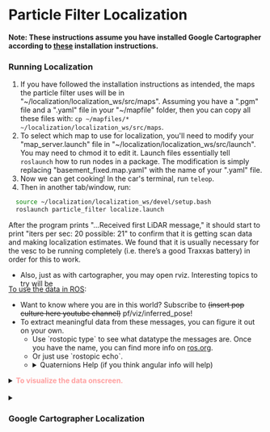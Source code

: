 # Particle Filter Localization
**Note: These instructions assume you have installed Google Cartographer according to [these](http://bwsi-racecar.com/maps/localization/particle_filter_installation/) installation instructions.**
### Running Localization
1. If you have followed the installation instructions as intended, the maps the particle filter uses will be in "\~/localization/localization_ws/src/maps". Assuming you have a ".pgm" file and a ".yaml" file in your "~/mapfile" folder, then you can copy all these files with: `cp ~/mapfiles/* ~/localization/localization_ws/src/maps`.
2. To select which map to use for localization, you'll need to modify your "map_server.launch" file in "~/localization/localization_ws/src/launch". You may need to chmod it to edit it. Launch files essentially tell `roslaunch` how to run nodes in a package. The modification is simply replacing "basement_fixed.map.yaml" with the name of your ".yaml" file.
3. Now we can get cooking! In the car's terminal, run `teleop`.
4. Then in another tab/window, run:
```bash
  source ~/localization/localization_ws/devel/setup.bash
  roslaunch particle_filter localize.launch
```
After the program prints "…Received first LiDAR message," it should start to print "iters per sec: 20  possible: 21" to confirm that it is getting scan data and making localization estimates. We found that it is usually necessary for the vesc to be running completely (i.e. there’s a good Traxxas battery) in order for this to work.
* Also, just as with cartographer, you may open rviz. Interesting topics to try will be

<div style="margin-top: -20px;">
<u>To use the data in ROS</u>:
<div style="margin-top: 10px;">
<ul>
<li>Want to know where you are in this world? Subscribe to <del>(insert pop culture here youtube channel)</del> pf/viz/inferred_pose!</li>
<li>To extract meaningful data from these messages, you can figure it out on your own.
  <ul>
  <li> Use `rostopic type` to see what datatype the messages are. Once you have the name, you can find more info on <a href=http://docs.ros.org/api/geometry_msgs/html/index-msg.html>ros.org</a>.</li>
  <li> Or just use `rostopic echo`.</li>
  <li> <details><summary>Quaternions Help (if you think angular info will help)</summary>
You may have noticed the rotations are encoded in quaternions. Why? I really don’t know, but it allows us to track the car’s rotation from -2π to 2π. If you care to amuse yourself for a few minutes, feel free to look up quaternions and derive the conversion back to an angle. Otherwise, if y’all just need to get this racecar up and running, here’s <details><summary>a little converter function:</summary>
```python
import math
. . .
def quatToAng2D(quat):
    dc=2*math.acos(quat.w)
    ds=2*math.asin(quat.z)
    if ds>0:
        if dc<math.pi:
            ang=ds
        else:
            ang=dc
    else:
        if dc<math.pi:
            ang=ds
        else:
            ang=-dc
    return ang
```
Or to use the ROS’s built-in transformations:
```python
from tf.transformations import euler_from_quaternion
. . .
def quatToAng3D(quat):
    euler = euler_from_quaternion((quat.x,quat.y,quat.z,quat.w))
    return euler
```
For reference, roll = `euler[0]`, pitch = `euler[1]`, yaw = `euler[2]`, and yaw is rotation about the z-axis (equivalent to `ang` in the previous function).

</details></details></li></li></ul></div></div>


<details><summary><font color=#FFA0A0><b>To visualize the data onscreen.</b></font></summary>
<div style="margin-top: 10px;">
<ol type="1" start=1>
  <li>In the computer's terminal, run `rviz`.</li>
  <li>&nbsp;<div style="margin-top: -25px;"><details><summary>In rviz, add the /map, /scan, and /pf/viz/particles topics. </summary>
    <ol type="a">
    <li>In rviz, press "add". </li>
    <li>In the popup, go to the "By topic" tab and select "LaserScan" from the "\scan" topic, and hit the "ok".<br>
    <img src="/img/localize_topics_rviz.png" width=350px/></li>
    <li>Repeat for each topic.</li>
    </ol>
  </details></div></li>
  <li>&nbsp;<div style="margin-top: -25px;"><details><summary>The car likely does not know where it is starting on the map. Give it an estimate of where it is using the "2D Pose Estimate" tool.</summary>
    <img src="/img/localize_pose_rviz.png" width=350px/><br>
    Click on the map for position, drag for orientation.
  </details></div></li>
  <li>&nbsp;<div style="margin-top: -25px;"><details><summary>Don’t like your view locked to (0,0,0)? Make it follow the car by changing your frame to something on the car.</summary>
    <img src="/img/rviz_target_frame.png" width=650px/>
    <ol type="a">
    <li>First use the "Focus Camera" tool and click near the pose estimates (red arrows) to center the view on the car initially.</li>
    <li>Then change "Target Frame" to something on the car to keep up with the car’s changes in position. The "laser" (LIDAR) is a good thing to follow.</li>
    </ol>
  </details></div></li> 
</ol>
</div></details><br>

<details><summary><h3>Google Cartographer Localization</h3></summary>
Basically, Chris wrote some stuff, unfortunately, it ended up not being helpful because Google Cartographer is darn dense and we haven't fully figured it out. Either that, or it's just plain wonk. Wonk means bad. Either way, I didn't have the heart to delete Chris's hard work (but I did have the heart to edit it and make it correct as possible), and besides, maybe some really ROS-y or Google-y person will one day find this helpful...<br>
To run localization in Google Cartographer, you won't need an image and an ".yaml" file, but rather this diddly doo-dad called a ".pbstream" file. Here's how you get this thing:
  
1. `cd` into the folder you want your ".pbstream" stored.
2. Run `roslaunch cartographer_ros offline_racecar_2d.launch bag_filenames:=${HOME}/bagfiles/<your_rosbag_name>.bag`<br>
&ensp; Warning: this will pull up an rviz window, so whoops if you're ssh-ed in.<br>
3. Wait for the bag to finish playing, then watch the terminal and wait until it's done "optimizing".
Now you wanna localize. Here's how you do something like that (though it also tries to make another map, which is concerning; maybe you need to modify one of the config files to include `max_submaps_to_keep = 3`, as the [Google Cartographer website](https://google-cartographer-ros.readthedocs.io/en/latest/going_further.html) suggests):
4. Run the localization by entering the following `roslaunch cartographer_ros demo_racecar_2d_localization.launch \ load_state_filename:=${HOME}/<path_to_file>/<my_file_name>.pbstream`.
5. We don't really know where to get pose data. And if you wanted to give the program pose estimated, good stinkin' luck, buddy. The best we can offer is intercepting stuff sent across the "tf" topic. While the localization is running, enter `rostopic echo tf`. The "base_link" frame may have relevant data.

<h4> Change log (how did we concoct some of those launch and configuration files):</h4>
1. Copy the launch file demo_backpack_2d_localization.launch and rename it by entering `cp demo_backpack_2d_localization.launch demo_racecar_2d_localization.launch`.
&ensp; Within this new file change robot_description to "$(find xacro)/xacro '$(find racecar_description)/urdf/racecar.xacro'")"
&ensp; Configuration_basename becomes racecar_2d_localization.lua
&ensp; Don't remap from "echoes". Instead:
&ensp; Remap from /odom to /vesc/odom
&ensp; Remap from imu to /imu/data
2. Delete the robag node.

3. First, enter `cp offline_backpack_2d.launch offline_racecar_2d.launch`
Also, change the "configuration_basename" argument from backpack_2d.lua to racecar_2d.lua
Delete the "urdf_basename" parameter entirely.
Don't remap from "echoes". Instead:
remap from /odom to /vesc/odom
remap from imu to /imu/data
</details>
